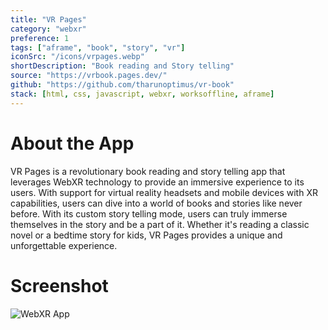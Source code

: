 ```yaml
---
title: "VR Pages"
category: "webxr"
preference: 1
tags: ["aframe", "book", "story", "vr"]
iconSrc: "/icons/vrpages.webp"
shortDescription: "Book reading and Story telling"
source: "https://vrbook.pages.dev/"
github: "https://github.com/tharunoptimus/vr-book"
stack: [html, css, javascript, webxr, worksoffline, aframe]
---
```


# About the App

VR Pages is a revolutionary book reading and story telling app that leverages WebXR technology to provide an immersive experience to its users. With support for virtual reality headsets and mobile devices with XR capabilities, users can dive into a world of books and stories like never before. With its custom story telling mode, users can truly immerse themselves in the story and be a part of it. Whether it's reading a classic novel or a bedtime story for kids, VR Pages provides a unique and unforgettable experience.

# Screenshot

![WebXR App](/screenshots/vrpages.webp)
